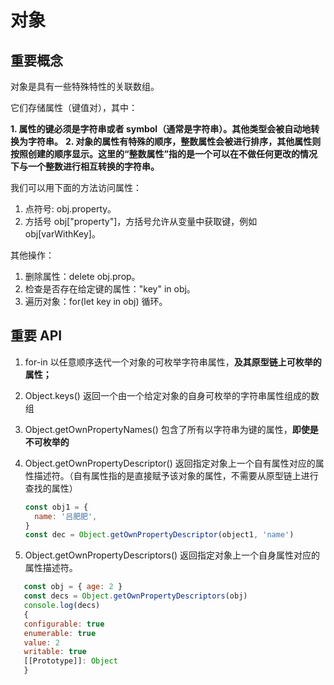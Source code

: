# 对象

## 重要概念

对象是具有一些特殊特性的关联数组。

它们存储属性（键值对），其中：

**1. 属性的键必须是字符串或者 symbol（通常是字符串）。其他类型会被自动地转换为字符串。**
**2. 对象的属性有特殊的顺序，整数属性会被进行排序，其他属性则按照创建的顺序显示。这里的“整数属性”指的是一个可以在不做任何更改的情况下与一个整数进行相互转换的字符串。**

我们可以用下面的方法访问属性：

1. 点符号: obj.property。
2. 方括号 obj["property"]，方括号允许从变量中获取键，例如 obj[varWithKey]。

其他操作：

1. 删除属性：delete obj.prop。
2. 检查是否存在给定键的属性："key" in obj。
3. 遍历对象：for(let key in obj) 循环。

## 重要 API

1. for-in
   以任意顺序迭代一个对象的可枚举字符串属性，**及其原型链上可枚举的属性；**

2. Object.keys()
   返回一个由一个给定对象的自身可枚举的字符串属性组成的数组

3. Object.getOwnPropertyNames()
   包含了所有以字符串为键的属性，**即使是不可枚举的**

4. Object.getOwnPropertyDescriptor()
   返回指定对象上一个自有属性对应的属性描述符。（自有属性指的是直接赋予该对象的属性，不需要从原型链上进行查找的属性）

   ```js
   const obj1 = {
     name: '吕肥肥',
   }
   const dec = Object.getOwnPropertyDescriptor(object1, 'name')
   ```

5. Object.getOwnPropertyDescriptors()
   返回指定对象上一个自身属性对应的属性描述符。

```js
   const obj = { age: 2 }
   const decs = Object.getOwnPropertyDescriptors(obj)
   console.log(decs)
   {
   configurable: true
   enumerable: true
   value: 2
   writable: true
   [[Prototype]]: Object
   }
```
